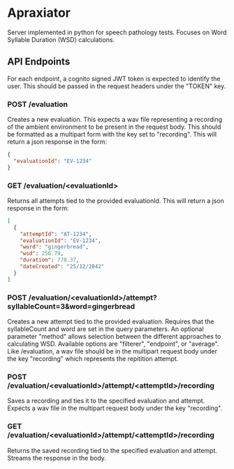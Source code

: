 # Apraxiator
Server implemented in python for speech pathology tests. Focuses on Word Syllable Duration (WSD) calculations.


## API Endpoints
For each endpoint, a cognito signed JWT token is expected to identify the user. This should be passed in the request headers under the "TOKEN" key.

### POST /evaluation
Creates a new evaluation. This expects a wav file representing a recording of the ambient environment to be present in the request body. This should be formatted as a multipart form with the key set to "recording". This will return a json response in the form:
```json
{ 
  "evaluationId": "EV-1234"
}
```

### GET /evaluation/\<evaluationId>
Returns all attempts tied to the provided evaluationId. This will return a json response in the form:
```json
[
  {
    "attemptId": "AT-1234",
    "evaluationId": "EV-1234",
    "word": "gingerbread",
    "wsd": 256.79,
    "duration": 770.37,
    "dateCreated": "25/12/2042"
  }
]
```
  
### POST /evaluation/\<evaluationId>/attempt?syllableCount=3&word=gingerbread
Creates a new attempt tied to the provided evaluation. Requires that the syllableCount and word are set in the query parameters. An optional parameter "method" allows selection between the different approaches to calculating WSD. Available options are "filterer", "endpoint", or "average". Like /evaluation, a wav file should be in the multipart request body under the key "recording" which represents the repitition attempt.
  
### POST /evaluation/\<evaluationId>/attempt/\<attemptId>/recording
Saves a recording and ties it to the specified evaluation and attempt. Expects a wav file in the multipart request body under the key "recording".
  
### GET /evaluation/\<evaluationId>/attempt/\<attemptId>/recording
Returns the saved recording tied to the specified evaluation and attempt. Streams the response in the body.
